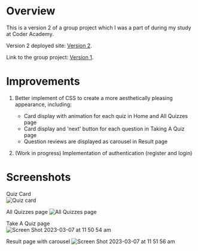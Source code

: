 # Overview
This is a version 2 of a group project which I was a part of during my study at Coder Academy.  

Version 2 deployed site: [Version 2](https://mern-quiz-app-v2.netlify.app/). 

Link to the group project: [Version 1](https://github.com/MERN-Quiz-App/Quiz-App-Client).

# Improvements
1. Better implement of CSS to create a more aesthetically pleasing appearance, including:
   * Card display with animation for each quiz in Home and All Quizzes page
   * Card display and 'next' button for each question in Taking A Quiz page
   * Question reviews are displayed as carousel in Result page
   
2. (Work in progress) Implementation of authentication (register and login)


# Screenshots

Quiz Card  
![Quiz card](https://user-images.githubusercontent.com/103707253/223289670-8e12cd2a-1c9b-42a2-aaec-9bb067596aeb.png)

All Quizzes page
![All Quizzes page](https://user-images.githubusercontent.com/103707253/223290187-3ccd11fb-f9d1-4d12-beb7-ff08fcbcd5ff.png)

Take A Quiz page  
![Screen Shot 2023-03-07 at 11 50 54 am](https://user-images.githubusercontent.com/103707253/223290593-a5eca8d9-538e-42e0-aebc-b8c12dea62ac.png)

Result page with carousel
![Screen Shot 2023-03-07 at 11 51 56 am](https://user-images.githubusercontent.com/103707253/223290742-aa412351-2623-4993-992e-7d1d97d68067.png)


